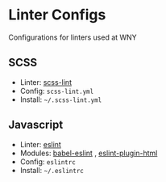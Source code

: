 # Linter Configs

Configurations for linters used at WNY

## SCSS

* Linter: [scss-lint](https://github.com/brigade/scss-lint)
* Config: `scss-lint.yml`
* Install: `~/.scss-lint.yml`

## Javascript

* Linter: [eslint](https://github.com/eslint/eslint)
* Modules: [babel-eslint](https://github.com/babel/babel-eslint) , [eslint-plugin-html](https://github.com/BenoitZugmeyer/eslint-plugin-html)
* Config: `eslintrc`
* Install: `~/.eslintrc`
